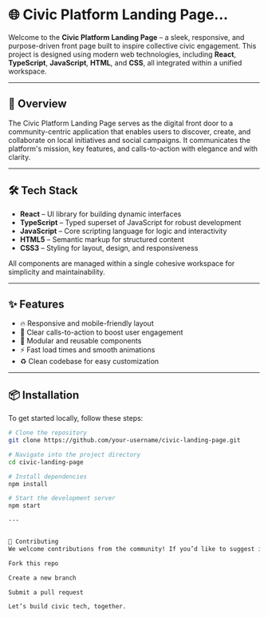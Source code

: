 # 🌐 Civic Platform Landing Page...

Welcome to the **Civic Platform Landing Page** – a sleek, responsive, and purpose-driven front page built to inspire collective civic engagement. This project is designed using modern web technologies, including **React**, **TypeScript**, **JavaScript**, **HTML**, and **CSS**, all integrated within a unified workspace.

---

## 🚀 Overview

The Civic Platform Landing Page serves as the digital front door to a community-centric application that enables users to discover, create, and collaborate on local initiatives and social campaigns. It communicates the platform's mission, key features, and calls-to-action with elegance and with clarity.

---

## 🛠 Tech Stack

- **React** – UI library for building dynamic interfaces
- **TypeScript** – Typed superset of JavaScript for robust development
- **JavaScript** – Core scripting language for logic and interactivity
- **HTML5** – Semantic markup for structured content
- **CSS3** – Styling for layout, design, and responsiveness

All components are managed within a single cohesive workspace for simplicity and maintainability.



---

## ✨ Features

- 🔥 Responsive and mobile-friendly layout
- 🎯 Clear calls-to-action to boost user engagement
- 🧩 Modular and reusable components
- ⚡ Fast load times and smooth animations
- ♻️ Clean codebase for easy customization

---

## 📦 Installation

To get started locally, follow these steps:

```bash
# Clone the repository
git clone https://github.com/your-username/civic-landing-page.git

# Navigate into the project directory
cd civic-landing-page

# Install dependencies
npm install

# Start the development server
npm start

---


🙌 Contributing
We welcome contributions from the community! If you’d like to suggest improvements or report bugs, feel free to:

Fork this repo

Create a new branch

Submit a pull request

Let’s build civic tech, together.
